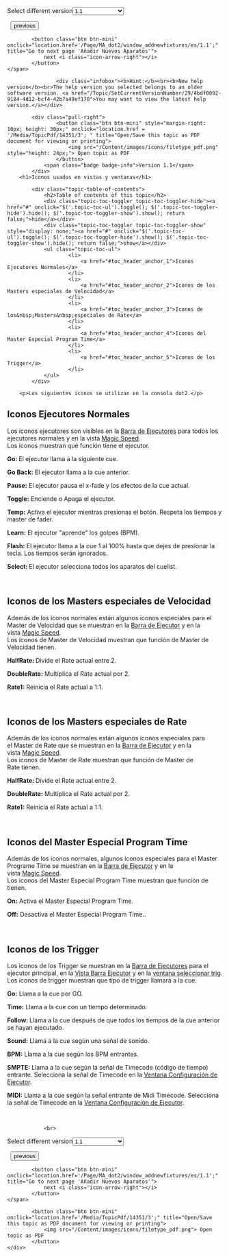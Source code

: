 
<div class="topic-navigation">

<div class="pull-right">
	<span class="pull-left">


<div class="pull-left">
<form action="/Topic/SetCurrentVersionNumber" class="form-inline" id="frmTagSelector" method="post">	<span class="form-mini">
		<div class="input-prepend"><span class="add-on">Select different version</span><select autocomplete="off" id="versionNumberId" name="versionNumberId" onchange="$(this).closest('#frmTagSelector').submit();" style="width: 120px;"><option value="">- latest -</option>
<option selected="selected" value="3">1.1</option>
<option value="7">1.2</option>
<option value="12">1.3</option>
<option value="16">1.5</option>
<option value="29">1.9</option>
</select></div>
		<input data-val="true" data-val-number="The field Int32 must be a number." data-val-required="The Int32 field is required." id="ProductId" name="ProductId" type="hidden" value="7">
		<input id="CurrentGuid" name="CurrentGuid" type="hidden" value="4bdf0092-9184-4d12-bcf4-42b7a49ef170">
	</span>
</form></div>&nbsp;	</span>
	<span class="pull-right" style="white-space: nowrap;">
			<button class="btn btn-mini" onclick="location.href='/Page/MA_dot2/widget_viewbar/es/1.1'; " title="Go to previous page 'Barra de vistas'">
				<i class="icon-arrow-left"></i> previous
			</button>

			<button class="btn btn-mini" onclick="location.href='/Page/MA_dot2/window_addnewfixtures/es/1.1';" title="Go to next page 'Añadir Nuevos Aparatos'">
				next <i class="icon-arrow-right"></i> 
			</button>
	</span>
</div>
<div class="clear-fix" style="margin-bottom: 10px"></div>
</div>

					<div class="infobox"><b>Hint:</b><br><b>New help version</b><br>The help version you selected belongs to an older software version. <a href="/Topic/SetCurrentVersionNumber/29/4bdf0092-9184-4d12-bcf4-42b7a49ef170">You may want to view the latest help version.</a></div>

			<div class="pull-right">
					<button class="btn btn-mini" style="margin-right: 10px; height: 30px;" onclick="location.href = '/Media/TopicPdf/14351/3'; " title="Open/Save this topic as PDF document for viewing or printing">
						<img src="/Content/images/icons/filetype_pdf.png" style="height: 24px;"> Open topic as PDF
					</button>
				<span class="badge badge-info">Version 1.1</span>
			</div>
		<h1>Iconos usados en vistas y ventanas</h1>

			<div class="topic-table-of-contents">
				<h2>Table of contents of this topic</h2>
				<div class="topic-toc-toggler topic-toc-toggler-hide"><a href="#" onclick="$('.topic-toc-ul').toggle(); $('.topic-toc-toggler-hide').hide(); $('.topic-toc-toggler-show').show(); return false;">hide</a></div>
				<div class="topic-toc-toggler topic-toc-toggler-show" style="display: none;"><a href="#" onclick="$('.topic-toc-ul').toggle(); $('.topic-toc-toggler-hide').show(); $('.topic-toc-toggler-show').hide(); return false;">show</a></div>
				<ul class="topic-toc-ul">
						<li>
							<a href="#toc_header_anchor_1">Iconos Ejecutores Normales</a>
						</li>
						<li>
							<a href="#toc_header_anchor_2">Iconos de los Masters especiales de Velocidad</a>
						</li>
						<li>
							<a href="#toc_header_anchor_3">Iconos de los&nbsp;Masters&nbsp;especiales de Rate</a>
						</li>
						<li>
							<a href="#toc_header_anchor_4">Iconos del Master Especial Program Time</a>
						</li>
						<li>
							<a href="#toc_header_anchor_5">Iconos de los Trigger</a>
						</li>
				</ul>
			</div>

		<p>Los siguientes iconos se utilizan en la consola dot2.</p>

<a name="toc_header_anchor_1" id="toc_header_anchor_1" class="topic-toc-item"></a><h2>Iconos Ejecutores Normales</h2>

<p>Los iconos ejecutores son visibles en la&nbsp;<a href="/Topic/af87cdc8-b54b-41ee-b614-26065230c7ec">Barra de Ejecutores</a>&nbsp;para todos los ejecutores normales y en la vista <a href="/Topic/7c1f0153-925d-477b-9b74-20bbc04acc98">Magic&nbsp;Speed</a>.<br>
Los iconos muestran qué función tiene el ejecutor.</p>

<p><img alt="" src="/Media/Image/Dot2_ViewsandWindows_ControlElements_ExecutorBarGo02_1-0.PNG"><br>
<strong>Go: </strong>El ejecutor llama a la siguiente cue.</p>

<p><img alt="" src="/Media/Image/Dot2_ViewsandWindows_ControlElements_ExecutorBarGoBack06_1-0.PNG"><br>
<strong>Go Back:</strong>&nbsp;El ejecutor llama a la cue anterior.</p>

<p><img alt="" src="/Media/Image/Dot2_ViewsandWindows_ControlElements_ExecutorBarPause07_1-0.PNG"><br>
<strong>Pause:</strong>&nbsp;El ejecutor pausa el x-fade y los efectos de la cue actual.</p>

<p><img alt="" src="/Media/Image/Dot2_ViewsandWindows_ControlElements_ExecutorBarToggle04_1-0.PNG"><br>
<strong>Toggle:</strong>&nbsp;Enciende o Apaga el ejecutor.</p>

<p><img alt="" src="/Media/Image/Dot2_ViewsandWindows_ControlElements_ExecutorBarTemp05_1-0.PNG"><br>
<strong>Temp:</strong>&nbsp;Activa el ejecutor mientras presionas el botón. Respeta los tiempos y master de fader.</p>

<p><img alt="" src="/Media/Image/Dot2_ViewsandWindows_ControlElements_ExecutorBarLearn09_1-0.PNG"><br>
<strong>Learn:</strong>&nbsp;El ejecutor "aprende" los golpes (BPM).</p>

<p><img alt="" src="/Media/Image/Dot2_ViewsandWindows_ControlElements_ExecutorBarFlash03_1-0.PNG"><br>
<strong>Flash:</strong>&nbsp;El ejecutor llama a la cue 1 al 100% hasta que dejes de presionar la tecla. Los tiempos serán ignorados.</p>

<p><img alt="" src="/Media/Image/Dot2_ViewsandWindows_ControlElements_ExecutorBarSelFix08_1-0.PNG"><br>
<strong>Select: </strong>El ejecutor selecciona todos los aparatos del cuelist.</p>

<p>&nbsp;</p>

<a name="toc_header_anchor_2" id="toc_header_anchor_2" class="topic-toc-item"></a><h2>Iconos de los Masters especiales de Velocidad</h2>

<p>Además de los iconos normales están algunos iconos especiales para el Master de Velocidad que&nbsp;se muestran en la&nbsp;<a href="/Topic/af87cdc8-b54b-41ee-b614-26065230c7ec">Barra de Ejecutor</a>&nbsp;y en la vista&nbsp;<a href="/Topic/7c1f0153-925d-477b-9b74-20bbc04acc98">Magic&nbsp;Speed</a>.<br>
Los iconos de Master&nbsp;de Velocidad&nbsp;muestran que función de Master&nbsp;de Velocidad tienen.</p>

<p><img alt="" src="/Media/Image/Dot2_ViewsandWindows_IconsHalfRate-1-0.PNG"><br>
<strong>HalfRate</strong><strong>: </strong>Divide el Rate actual entre 2.</p>

<p><img alt="" src="/Media/Image/Dot2_ViewsandWindows_IconsDoubleRate1-0.PNG"><br>
<strong>DoubleRate:</strong> Multiplica el Rate actual por 2.</p>

<p><img alt="" src="/Media/Image/Dot2_ViewsandWindows_IconsRate1-1-0.PNG"><br>
<strong>Rate1:</strong> Reinicia el Rate actual a 1:1.</p>

<p>&nbsp;</p>

<a name="toc_header_anchor_3" id="toc_header_anchor_3" class="topic-toc-item"></a><h2>Iconos de los&nbsp;Masters&nbsp;especiales de Rate</h2>

<p>Además de los iconos normales están algunos iconos especiales para el&nbsp;Master&nbsp;de Rate&nbsp;que&nbsp;se muestran en la&nbsp;<a href="/Topic/af87cdc8-b54b-41ee-b614-26065230c7ec">Barra de Ejecutor</a>&nbsp;y en la vista&nbsp;<a href="/Topic/7c1f0153-925d-477b-9b74-20bbc04acc98">Magic&nbsp;Speed</a>.<br>
Los iconos de&nbsp;Master&nbsp;de Rate muestran que función de&nbsp;Master&nbsp;de Rate&nbsp;tienen.</p>

<p><img alt="" src="/Media/Image/Dot2_ViewsandWindows_IconsHalfRate-1-0.PNG"><br>
<strong>HalfRate</strong><strong>:&nbsp;</strong>Divide el&nbsp;Rate&nbsp;actual entre 2.</p>

<p><img alt="" src="/Media/Image/Dot2_ViewsandWindows_IconsDoubleRate1-0.PNG"><br>
<strong>DoubleRate:</strong>&nbsp;Multiplica el&nbsp;Rate&nbsp;actual por 2.</p>

<p><img alt="" src="/Media/Image/Dot2_ViewsandWindows_IconsRate1-1-0.PNG"><br>
<strong>Rate1:</strong>&nbsp;Reinicia el&nbsp;Rate&nbsp;actual a 1:1.</p>

<p>&nbsp;</p>

<a name="toc_header_anchor_4" id="toc_header_anchor_4" class="topic-toc-item"></a><h2>Iconos del Master Especial Program Time</h2>

<p>Además de los iconos normales, algunos iconos especiales para el Master Programe Time se muestran en la&nbsp;<a href="/Topic/af87cdc8-b54b-41ee-b614-26065230c7ec">Barra de Ejecutor</a>&nbsp;y en la vista&nbsp;<a href="/Topic/7c1f0153-925d-477b-9b74-20bbc04acc98">Magic&nbsp;Speed</a>.<br>
Los iconos del Master Especial Program Time&nbsp;muestran que función de tienen.</p>

<p><img alt="" src="/Media/Image/Dot2_ViewsandWindows_IconsOn1-0.PNG"><br>
<strong>On:</strong> Activa el Master Especial Program Time.</p>

<p><img alt="" src="/Media/Image/Dot2_ViewsandWindows_IconsOff1-0.PNG"><br>
<strong>Off:</strong> Desactiva el Master Especial Program Time..</p>

<p>&nbsp;</p>

<a name="toc_header_anchor_5" id="toc_header_anchor_5" class="topic-toc-item"></a><h2>Iconos de los Trigger</h2>

<p>Los iconos de los Trigger se muestran en la&nbsp;<a href="/Topic/af87cdc8-b54b-41ee-b614-26065230c7ec">Barra de Ejecutores</a>&nbsp;para el ejecutor principal, en la&nbsp;<a href="/Topic/d8ca000e-cf13-448d-ac3e-129272e731d8">Vista Barra Ejecutor</a>&nbsp;y en la&nbsp;<a href="/Topic/d9c9d91d-b42b-4aae-8a17-58df82b91f46">ventana seleccionar trig</a>.<br>
Los iconos de trigger muestran que tipo de trigger llamará a la cue.</p>

<p><img alt="" src="/Media/Image/Dot2_ViewsandWindows_ControlElements_ExecutorBarGo02_1-0.PNG"><br>
<strong>Go:</strong>&nbsp;Llama a la cue por GO.</p>

<p><img alt="" src="/Media/Image/Dot2_ViewsandWindows_IconsTrigTime_1-0.PNG"><br>
<strong>Time:</strong> Llama a la cue con un tiempo determinado.</p>

<p><img alt="" src="/Media/Image/Dot2_ViewsandWindows_IconsTrigFollow_2-1-0.PNG"><br>
<strong>Follow: </strong>Llama a la cue después de que todos los tiempos de la cue anterior se hayan ejecutado.</p>

<p><img alt="" src="/Media/Image/Dot2_ViewsandWindows_IconsTrigSound_3-1-0.PNG"><br>
<strong>Sound:</strong>&nbsp;Llama a la cue según una señal de sonido.</p>

<p><img alt="" src="/Media/Image/Dot2_ViewsandWindows_IconsTrigBPM_4-1-0.PNG"><br>
<strong>BPM:</strong>&nbsp;Llama a la cue según los BPM&nbsp;entrantes.</p>

<p><img alt="" src="/Media/Image/Dot2_ViewsandWindows_IconsTrigSMPTE_5-1-0.PNG"><br>
<strong>SMPTE: </strong>Llama a la cue según la señal de Timecode (código de tiempo) entrante.&nbsp;Selecciona la señal de Timecode en la&nbsp;<a href="/Topic/eea17a4c-1b42-406e-86d9-7e61b3a0bfdd">Ventana Configuración de Ejecutor</a>.</p>

<p><img alt="" src="/Media/Image/Dot2_ViewsandWindows_IconsTrigMTC_6-1-0.PNG"><br>
<strong>MIDI:</strong>&nbsp;Llama a la cue según la señal entrante de Midi Timecode.&nbsp;Selecciona la señal&nbsp;de&nbsp;Timecode&nbsp;en&nbsp;la&nbsp;<a href="/Topic/eea17a4c-1b42-406e-86d9-7e61b3a0bfdd">Ventana&nbsp;Configuración de&nbsp;Ejecutor</a>.</p>

<p>&nbsp;</p>


				<br>
<div class="topic-navigation">

<div class="pull-right">
	<span class="pull-left">


<div class="pull-left">
<form action="/Topic/SetCurrentVersionNumber" class="form-inline" id="frmTagSelector" method="post">	<span class="form-mini">
		<div class="input-prepend"><span class="add-on">Select different version</span><select autocomplete="off" id="versionNumberId" name="versionNumberId" onchange="$(this).closest('#frmTagSelector').submit();" style="width: 120px;"><option value="">- latest -</option>
<option selected="selected" value="3">1.1</option>
<option value="7">1.2</option>
<option value="12">1.3</option>
<option value="16">1.5</option>
<option value="29">1.9</option>
</select></div>
		<input data-val="true" data-val-number="The field Int32 must be a number." data-val-required="The Int32 field is required." id="ProductId" name="ProductId" type="hidden" value="7">
		<input id="CurrentGuid" name="CurrentGuid" type="hidden" value="4bdf0092-9184-4d12-bcf4-42b7a49ef170">
	</span>
</form></div>&nbsp;	</span>
	<span class="pull-right" style="white-space: nowrap;">
			<button class="btn btn-mini" onclick="location.href='/Page/MA_dot2/widget_viewbar/es/1.1'; " title="Go to previous page 'Barra de vistas'">
				<i class="icon-arrow-left"></i> previous
			</button>

			<button class="btn btn-mini" onclick="location.href='/Page/MA_dot2/window_addnewfixtures/es/1.1';" title="Go to next page 'Añadir Nuevos Aparatos'">
				next <i class="icon-arrow-right"></i> 
			</button>
	</span>
</div>
	<div class="clear-fix"></div>
	<div class="pull-right">
	
			<button class="btn btn-mini" onclick="location.href='/Media/TopicPdf/14351/3';" title="Open/Save this topic as PDF document for viewing or printing">
				<img src="/Content/images/icons/filetype_pdf.png"> Open topic as PDF
			</button>
	</div>
<div class="clear-fix" style="margin-bottom: 10px"></div>
</div>

	